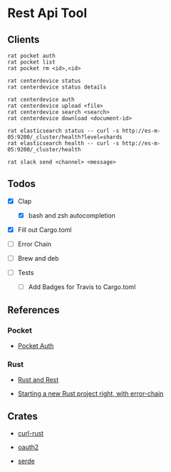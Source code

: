 # Rest Api Tool

## Clients

```
rat pocket auth
rat pocket list
rat pocket rm <id>,<id>

rat centerdevice status
rat centerdevice status details

rat centerdevice auth
rat centerdevice upload <file>
rat centerdevice search <search>
rat centerdevice download <document-id>

rat elasticsearch status -- curl -s http://es-m-05:9200/_cluster/health?level=shards
rat elasticsearch health -- curl -s http://es-m-05:9200/_cluster/health

rat slack send <channel> <message>
```


## Todos

* [X] Clap

    * [X] bash and zsh autocompletion

* [X] Fill out Cargo.toml

* [ ] Error Chain

* [ ] Brew and deb

* [ ] Tests

    * [ ] Add Badges for Travis to Cargo.toml


## References

### Pocket

* [Pocket Auth](http://www.jamesfmackenzie.com/getting-started-with-the-pocket-developer-api/)

### Rust

* [Rust and Rest](http://lucumr.pocoo.org/2016/7/10/rust-rest/)

* [Starting a new Rust project right, with error-chain](https://brson.github.io/2016/11/30/starting-with-error-chain)


## Crates

* [curl-rust](https://github.com/alexcrichton/curl-rust/commits/master)

* [oauth2](https://github.com/alexcrichton/oauth2-rs/blob/master/src/lib.rs)

* [serde](https://serde.rs)

